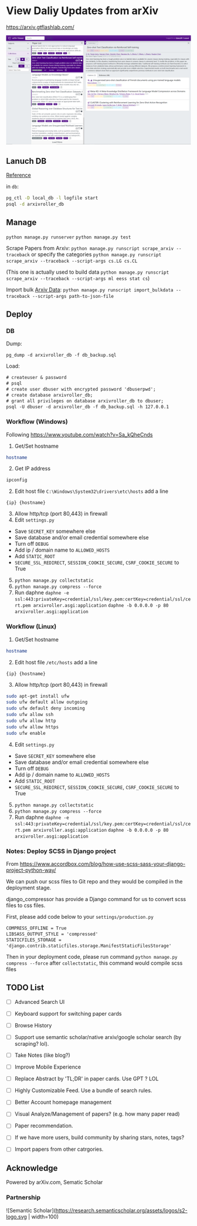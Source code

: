 # View Daliy Updates from arXiv

https://arxiv.gtflashlab.com/

![Screen Shot](static/screenshot.png)

## Lanuch DB

[Reference](https://gist.github.com/gwangjinkim/f13bf596fefa7db7d31c22efd1627c7a)

in `db`: 

```bash
pg_ctl -D local_db -l logfile start
psql -d arxivroller_db
```

## Manage

`python manage.py runserver`
`python manage.py test`

Scrape Papers from Arxiv:
`python manage.py runscript scrape_arxiv --traceback`
or specify the categories
`python manage.py runscript scrape_arxiv --traceback --script-args cs.LG cs.CL`

(This one is actually used to build data `python manage.py runscript scrape_arxiv --traceback --script-args ml eess stat cs`)

Import bulk [Arxiv Data](https://www.kaggle.com/Cornell-University/arxiv):
`python manage.py runscript import_bulkdata --traceback --script-args path-to-json-file`

## Deploy


### DB

Dump:
```
pg_dump -d arxivroller_db -f db_backup.sql
```

Load:
```
# createuser & password 
# psql
# create user dbuser with encrypted password 'dbuserpwd';
# create database arxivroller_db;
# grant all privileges on database arxivroller_db to dbuser;
psql -U dbuser -d arxivroller_db -f db_backup.sql -h 127.0.0.1
```


### Workflow (Windows)

Following https://www.youtube.com/watch?v=Sa_kQheCnds

1. Get/Set hostname
```bash
hostname
```
2. Get IP address
```bash
ipconfig
```
2. Edit host file `C:\Windows\System32\drivers\etc\hosts`
add a line
```
{ip} {hostname}
```
3. Allow http/tcp (port 80,443) in firewall
4. Edit `settings.py`
- Save `SECRET_KEY` somewhere else
- Save database and/or email credential somewhere else
- Turn off `DEBUG`
- Add ip / domain name to `ALLOWED_HOSTS`
- Add `STATIC_ROOT`
- `SECURE_SSL_REDIRECT`, `SESSION_COOKIE_SECURE`, `CSRF_COOKIE_SECURE` to True
5. `python manage.py collectstatic`
6. `python manage.py compress --force`
7. Run daphne
`daphne -e ssl:443:privateKey=credential/ssl/key.pem:certKey=credential/ssl/cert.pem arxivroller.asgi:application`
`daphne -b 0.0.0.0 -p 80 arxivroller.asgi:application`

### Workflow (Linux)
1. Get/Set hostname
```bash
hostname
```
2. Edit host file `/etc/hosts`
add a line
```
{ip} {hostname}
```
3. Allow http/tcp (port 80,443) in firewall
```bash
sudo apt-get install ufw
sudo ufw default allow outgoing
sudo ufw default deny incoming
sudo ufw allow ssh
sudo ufw allow http
sudo ufw allow https
sudo ufw enable
```
4. Edit `settings.py`
- Save `SECRET_KEY` somewhere else
- Save database and/or email credential somewhere else
- Turn off `DEBUG`
- Add ip / domain name to `ALLOWED_HOSTS`
- Add `STATIC_ROOT`
- `SECURE_SSL_REDIRECT`, `SESSION_COOKIE_SECURE`, `CSRF_COOKIE_SECURE` to True
5. `python manage.py collectstatic`
6. `python manage.py compress --force`
7. Run daphne
`daphne -e ssl:443:privateKey=credential/ssl/key.pem:certKey=credential/ssl/cert.pem arxivroller.asgi:application`
`daphne -b 0.0.0.0 -p 80 arxivroller.asgi:application`


### Notes: Deploy SCSS in Django project

From https://www.accordbox.com/blog/how-use-scss-sass-your-django-project-python-way/

We can push our scss files to Git repo and they would be compiled in the deployment stage.

django_compressor has provide a Django command for us to convert scss files to css files.

First, please add code below to your `settings/production.py`
```
COMPRESS_OFFLINE = True
LIBSASS_OUTPUT_STYLE = 'compressed'
STATICFILES_STORAGE = 'django.contrib.staticfiles.storage.ManifestStaticFilesStorage'
```
Then in your deployment code, please run command `python manage.py compress --force` after `collectstatic`, this command would compile scss files

## TODO List

- [ ] Advanced Search UI
- [ ] Keyboard support for switching paper cards
- [ ] Browse History
- [ ] Support use semantic scholar/native arxiv/google scholar search (by scraping? lol).
- [ ] Take Notes (like blog?)
- [ ] Improve Mobile Experience
- [ ] Replace Abstract by 'TL;DR' in paper cards. Use GPT ? LOL
- [ ] Highly Customizable Feed. Use a bundle of search rules.
- [ ] Better Account homepage management
- [ ] Visual Analyze/Management of papers? (e.g. how many paper read)
- [ ] Paper recommendation.
- [ ] If we have more users, build community by sharing stars, notes, tags?
- [ ] Import papers from other catrgories.



## Acknowledge 

Powered by arXiv.com, Sematic Scholar

### Partnership

![Semantic Scholar](https://research.semanticscholar.org/assets/logos/s2-logo.svg | width=100)